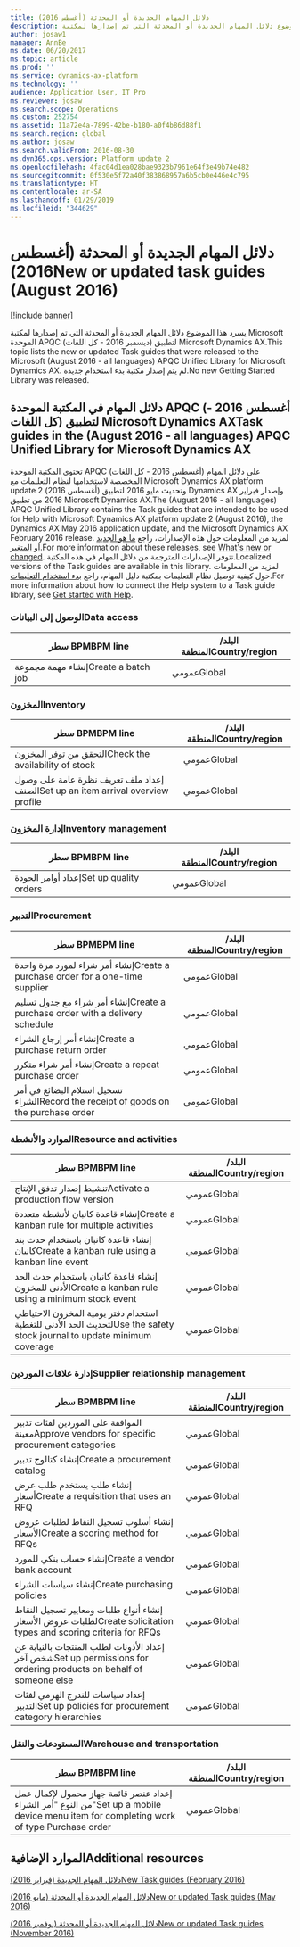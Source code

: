 ```yaml
---
title: دلائل المهام الجديدة أو المحدثة (أغسطس 2016)
description: يسرد هذا الموضوع دلائل المهام الجديدة أو المحدثة التي تم إصدارها لمكتبة Microsoft الموحدة APQC (ديسمبر 2016 - كل اللغات) لتطبيق Microsoft Dynamics AX. لم يتم إصدار مكتبة بدء استخدام جديدة.
author: josaw1
manager: AnnBe
ms.date: 06/20/2017
ms.topic: article
ms.prod: ''
ms.service: dynamics-ax-platform
ms.technology: ''
audience: Application User, IT Pro
ms.reviewer: josaw
ms.search.scope: Operations
ms.custom: 252754
ms.assetid: 11a72e4a-7899-42be-b180-a0f4b86d88f1
ms.search.region: global
ms.author: josaw
ms.search.validFrom: 2016-08-30
ms.dyn365.ops.version: Platform update 2
ms.openlocfilehash: 4fac04d1ea028bae9323b7961e64f3e49b74e482
ms.sourcegitcommit: 0f530e5f72a40f383868957a6b5cb0e446e4c795
ms.translationtype: HT
ms.contentlocale: ar-SA
ms.lasthandoff: 01/29/2019
ms.locfileid: "344629"
---
```

# <a name="new-or-updated-task-guides-august-2016"></a><span data-ttu-id="55338-104">دلائل المهام الجديدة أو المحدثة (أغسطس 2016)</span><span class="sxs-lookup"><span data-stu-id="55338-104">New or updated task guides (August 2016)</span></span>

[!include [banner](../includes/banner.md)]

<span data-ttu-id="55338-105">يسرد هذا الموضوع دلائل المهام الجديدة أو المحدثة التي تم إصدارها لمكتبة Microsoft الموحدة APQC (ديسمبر 2016 - كل اللغات) لتطبيق Microsoft Dynamics AX.</span><span class="sxs-lookup"><span data-stu-id="55338-105">This topic lists the new or updated Task guides that were released to the Microsoft (August 2016 - all languages) APQC Unified Library for Microsoft Dynamics AX.</span></span> <span data-ttu-id="55338-106">لم يتم إصدار مكتبة بدء استخدام جديدة.</span><span class="sxs-lookup"><span data-stu-id="55338-106">No new Getting Started Library was released.</span></span>

## <a name="task-guides-in-the-august-2016---all-languages-apqc-unified-library-for-microsoft-dynamics-ax"></a><span data-ttu-id="55338-107">دلائل المهام في المكتبة الموحدة APQC (أغسطس 2016 - كل اللغات) لتطبيق Microsoft Dynamics AX</span><span class="sxs-lookup"><span data-stu-id="55338-107">Task guides in the (August 2016 - all languages) APQC Unified Library for Microsoft Dynamics AX</span></span>

<span data-ttu-id="55338-108">تحتوي المكتبة الموحدة APQC (أغسطس 2016 - كل اللغات) على دلائل المهام المخصصة لاستخدامها لنظام التعليمات مع Microsoft Dynamics AX platform update 2 (أغسطس 2016) وتحديث مايو 2016 لتطبيق Dynamics AX وإصدار فبراير 2016 من تطبيق Microsoft Dynamics AX.</span><span class="sxs-lookup"><span data-stu-id="55338-108">The (August 2016 - all languages) APQC Unified Library contains the Task guides that are intended to be used for Help with Microsoft Dynamics AX platform update 2 (August 2016), the Dynamics AX May 2016 application update, and the Microsoft Dynamics AX February 2016 release.</span></span> <span data-ttu-id="55338-109">لمزيد من المعلومات حول هذه الإصدارات، راجع [ما هو الجديد أو المتغير](whats-new-changed.md).</span><span class="sxs-lookup"><span data-stu-id="55338-109">For more information about these releases, see [What's new or changed](whats-new-changed.md).</span></span> <span data-ttu-id="55338-110">تتوفر الإصدارات المترجمة من دلائل المهام في هذه المكتبة.</span><span class="sxs-lookup"><span data-stu-id="55338-110">Localized versions of the Task guides are available in this library.</span></span> <span data-ttu-id="55338-111">لمزيد من المعلومات حول كيفية توصيل نظام التعليمات بمكتبة دليل المهام، راجع [بدء استخدام التعليمات](help-overview.md).</span><span class="sxs-lookup"><span data-stu-id="55338-111">For more information about how to connect the Help system to a Task guide library, see [Get started with Help](help-overview.md).</span></span>

### <a name="data-access"></a><span data-ttu-id="55338-112">الوصول إلى البيانات</span><span class="sxs-lookup"><span data-stu-id="55338-112">Data access</span></span>

| <span data-ttu-id="55338-113">سطر BPM</span><span class="sxs-lookup"><span data-stu-id="55338-113">BPM line</span></span>           | <span data-ttu-id="55338-114">البلد/المنطقة</span><span class="sxs-lookup"><span data-stu-id="55338-114">Country/region</span></span> |
|--------------------|----------------|
| <span data-ttu-id="55338-115">إنشاء مهمة مجموعة</span><span class="sxs-lookup"><span data-stu-id="55338-115">Create a batch job</span></span> | <span data-ttu-id="55338-116">عمومي</span><span class="sxs-lookup"><span data-stu-id="55338-116">Global</span></span>         |

### <a name="inventory"></a><span data-ttu-id="55338-117">المخزون</span><span class="sxs-lookup"><span data-stu-id="55338-117">Inventory</span></span>

| <span data-ttu-id="55338-118">سطر BPM</span><span class="sxs-lookup"><span data-stu-id="55338-118">BPM line</span></span>                                | <span data-ttu-id="55338-119">البلد/المنطقة</span><span class="sxs-lookup"><span data-stu-id="55338-119">Country/region</span></span> |
|-----------------------------------------|----------------|
| <span data-ttu-id="55338-120">التحقق من توفر المخزون</span><span class="sxs-lookup"><span data-stu-id="55338-120">Check the availability of stock</span></span>         | <span data-ttu-id="55338-121">عمومي</span><span class="sxs-lookup"><span data-stu-id="55338-121">Global</span></span>         |
| <span data-ttu-id="55338-122">إعداد ملف تعريف نظرة عامة على وصول الصنف</span><span class="sxs-lookup"><span data-stu-id="55338-122">Set up an item arrival overview profile</span></span> | <span data-ttu-id="55338-123">عمومي</span><span class="sxs-lookup"><span data-stu-id="55338-123">Global</span></span>         |

### <a name="inventory-management"></a><span data-ttu-id="55338-124">إدارة المخزون</span><span class="sxs-lookup"><span data-stu-id="55338-124">Inventory management</span></span>

| <span data-ttu-id="55338-125">سطر BPM</span><span class="sxs-lookup"><span data-stu-id="55338-125">BPM line</span></span>              | <span data-ttu-id="55338-126">البلد/المنطقة</span><span class="sxs-lookup"><span data-stu-id="55338-126">Country/region</span></span> |
|-----------------------|----------------|
| <span data-ttu-id="55338-127">إعداد أوامر الجودة</span><span class="sxs-lookup"><span data-stu-id="55338-127">Set up quality orders</span></span> | <span data-ttu-id="55338-128">عمومي</span><span class="sxs-lookup"><span data-stu-id="55338-128">Global</span></span>         |

### <a name="procurement"></a><span data-ttu-id="55338-129">التدبير</span><span class="sxs-lookup"><span data-stu-id="55338-129">Procurement</span></span>

| <span data-ttu-id="55338-130">سطر BPM</span><span class="sxs-lookup"><span data-stu-id="55338-130">BPM line</span></span>                                          | <span data-ttu-id="55338-131">البلد/المنطقة</span><span class="sxs-lookup"><span data-stu-id="55338-131">Country/region</span></span> |
|---------------------------------------------------|----------------|
| <span data-ttu-id="55338-132">إنشاء أمر شراء لمورد مرة واحدة</span><span class="sxs-lookup"><span data-stu-id="55338-132">Create a purchase order for a one-time supplier</span></span>   | <span data-ttu-id="55338-133">عمومي</span><span class="sxs-lookup"><span data-stu-id="55338-133">Global</span></span>         |
| <span data-ttu-id="55338-134">إنشاء أمر شراء مع جدول تسليم</span><span class="sxs-lookup"><span data-stu-id="55338-134">Create a purchase order with a delivery schedule</span></span>  | <span data-ttu-id="55338-135">عمومي</span><span class="sxs-lookup"><span data-stu-id="55338-135">Global</span></span>         |
| <span data-ttu-id="55338-136">إنشاء أمر إرجاع الشراء</span><span class="sxs-lookup"><span data-stu-id="55338-136">Create a purchase return order</span></span>                    | <span data-ttu-id="55338-137">عمومي</span><span class="sxs-lookup"><span data-stu-id="55338-137">Global</span></span>         |
| <span data-ttu-id="55338-138">إنشاء أمر شراء متكرر</span><span class="sxs-lookup"><span data-stu-id="55338-138">Create a repeat purchase order</span></span>                    | <span data-ttu-id="55338-139">عمومي</span><span class="sxs-lookup"><span data-stu-id="55338-139">Global</span></span>         |
| <span data-ttu-id="55338-140">تسجيل استلام البضائع في أمر الشراء</span><span class="sxs-lookup"><span data-stu-id="55338-140">Record the receipt of goods on the purchase order</span></span> | <span data-ttu-id="55338-141">عمومي</span><span class="sxs-lookup"><span data-stu-id="55338-141">Global</span></span>         |

### <a name="resource-and-activities"></a><span data-ttu-id="55338-142">الموارد والأنشطة</span><span class="sxs-lookup"><span data-stu-id="55338-142">Resource and activities</span></span>

| <span data-ttu-id="55338-143">سطر BPM</span><span class="sxs-lookup"><span data-stu-id="55338-143">BPM line</span></span>                                                | <span data-ttu-id="55338-144">البلد/المنطقة</span><span class="sxs-lookup"><span data-stu-id="55338-144">Country/region</span></span> |
|---------------------------------------------------------|----------------|
| <span data-ttu-id="55338-145">تنشيط إصدار تدفق الإنتاج</span><span class="sxs-lookup"><span data-stu-id="55338-145">Activate a production flow version</span></span>                      | <span data-ttu-id="55338-146">عمومي</span><span class="sxs-lookup"><span data-stu-id="55338-146">Global</span></span>         |
| <span data-ttu-id="55338-147">إنشاء قاعدة كانبان لأنشطة متعددة</span><span class="sxs-lookup"><span data-stu-id="55338-147">Create a kanban rule for multiple activities</span></span>            | <span data-ttu-id="55338-148">عمومي</span><span class="sxs-lookup"><span data-stu-id="55338-148">Global</span></span>         |
| <span data-ttu-id="55338-149">إنشاء قاعدة كانبان باستخدام حدث بند كانبان</span><span class="sxs-lookup"><span data-stu-id="55338-149">Create a kanban rule using a kanban line event</span></span>          | <span data-ttu-id="55338-150">عمومي</span><span class="sxs-lookup"><span data-stu-id="55338-150">Global</span></span>         |
| <span data-ttu-id="55338-151">إنشاء قاعدة كانبان باستخدام حدث الحد الأدنى للمخزون</span><span class="sxs-lookup"><span data-stu-id="55338-151">Create a kanban rule using a minimum stock event</span></span>        | <span data-ttu-id="55338-152">عمومي</span><span class="sxs-lookup"><span data-stu-id="55338-152">Global</span></span>         |
| <span data-ttu-id="55338-153">استخدام دفتر يومية المخزون الاحتياطي لتحديث الحد الأدنى للتغطية</span><span class="sxs-lookup"><span data-stu-id="55338-153">Use the safety stock journal to update minimum coverage</span></span> | <span data-ttu-id="55338-154">عمومي</span><span class="sxs-lookup"><span data-stu-id="55338-154">Global</span></span>         |

### <a name="supplier-relationship-management"></a><span data-ttu-id="55338-155">إدارة علاقات الموردين</span><span class="sxs-lookup"><span data-stu-id="55338-155">Supplier relationship management</span></span>

| <span data-ttu-id="55338-156">سطر BPM</span><span class="sxs-lookup"><span data-stu-id="55338-156">BPM line</span></span>                                                           | <span data-ttu-id="55338-157">البلد/المنطقة</span><span class="sxs-lookup"><span data-stu-id="55338-157">Country/region</span></span> |
|--------------------------------------------------------------------|----------------|
| <span data-ttu-id="55338-158">الموافقة على الموردين لفئات تدبير معينة</span><span class="sxs-lookup"><span data-stu-id="55338-158">Approve vendors for specific procurement categories</span></span>                | <span data-ttu-id="55338-159">عمومي</span><span class="sxs-lookup"><span data-stu-id="55338-159">Global</span></span>         |
| <span data-ttu-id="55338-160">إنشاء كتالوج تدبير</span><span class="sxs-lookup"><span data-stu-id="55338-160">Create a procurement catalog</span></span>                                       | <span data-ttu-id="55338-161">عمومي</span><span class="sxs-lookup"><span data-stu-id="55338-161">Global</span></span>         |
| <span data-ttu-id="55338-162">إنشاء طلب يستخدم طلب عرض أسعار</span><span class="sxs-lookup"><span data-stu-id="55338-162">Create a requisition that uses an RFQ</span></span>                              | <span data-ttu-id="55338-163">عمومي</span><span class="sxs-lookup"><span data-stu-id="55338-163">Global</span></span>         |
| <span data-ttu-id="55338-164">إنشاء أسلوب تسجيل النقاط لطلبات عروض الأسعار</span><span class="sxs-lookup"><span data-stu-id="55338-164">Create a scoring method for RFQs</span></span>                                   | <span data-ttu-id="55338-165">عمومي</span><span class="sxs-lookup"><span data-stu-id="55338-165">Global</span></span>         |
| <span data-ttu-id="55338-166">إنشاء حساب بنكي للمورد</span><span class="sxs-lookup"><span data-stu-id="55338-166">Create a vendor bank account</span></span>                                       | <span data-ttu-id="55338-167">عمومي</span><span class="sxs-lookup"><span data-stu-id="55338-167">Global</span></span>         |
| <span data-ttu-id="55338-168">إنشاء سياسات الشراء</span><span class="sxs-lookup"><span data-stu-id="55338-168">Create purchasing policies</span></span>                                         | <span data-ttu-id="55338-169">عمومي</span><span class="sxs-lookup"><span data-stu-id="55338-169">Global</span></span>         |
| <span data-ttu-id="55338-170">إنشاء أنواع طلبات ومعايير تسجيل النقاط‬ لطلبات عروض الأسعار</span><span class="sxs-lookup"><span data-stu-id="55338-170">Create solicitation types and scoring criteria for RFQs</span></span>            | <span data-ttu-id="55338-171">عمومي</span><span class="sxs-lookup"><span data-stu-id="55338-171">Global</span></span>         |
| <span data-ttu-id="55338-172">إعداد الأذونات لطلب المنتجات بالنيابة عن شخص آخر</span><span class="sxs-lookup"><span data-stu-id="55338-172">Set up permissions for ordering products on behalf of someone else</span></span> | <span data-ttu-id="55338-173">عمومي</span><span class="sxs-lookup"><span data-stu-id="55338-173">Global</span></span>         |
| <span data-ttu-id="55338-174">إعداد سياسات للتدرج الهرمي لفئات التدبير</span><span class="sxs-lookup"><span data-stu-id="55338-174">Set up policies for procurement category hierarchies</span></span>               | <span data-ttu-id="55338-175">عمومي</span><span class="sxs-lookup"><span data-stu-id="55338-175">Global</span></span>         |

### <a name="warehouse-and-transportation"></a><span data-ttu-id="55338-176">المستودعات والنقل</span><span class="sxs-lookup"><span data-stu-id="55338-176">Warehouse and transportation</span></span>

| <span data-ttu-id="55338-177">سطر BPM</span><span class="sxs-lookup"><span data-stu-id="55338-177">BPM line</span></span>                                                                    | <span data-ttu-id="55338-178">البلد/المنطقة</span><span class="sxs-lookup"><span data-stu-id="55338-178">Country/region</span></span> |
|-----------------------------------------------------------------------------|----------------|
| <span data-ttu-id="55338-179">إعداد عنصر قائمة جهاز محمول لإكمال عمل من النوع "أمر الشراء"</span><span class="sxs-lookup"><span data-stu-id="55338-179">Set up a mobile device menu item for completing work of type Purchase order</span></span> | <span data-ttu-id="55338-180">عمومي</span><span class="sxs-lookup"><span data-stu-id="55338-180">Global</span></span>         |

## <a name="additional-resources"></a><span data-ttu-id="55338-181">الموارد الإضافية</span><span class="sxs-lookup"><span data-stu-id="55338-181">Additional resources</span></span>

[<span data-ttu-id="55338-182">دلائل المهام الجديدة (فبراير 2016)</span><span class="sxs-lookup"><span data-stu-id="55338-182">New Task guides (February 2016)</span></span>](new-task-guides-available-february-2016.md)

[<span data-ttu-id="55338-183">دلائل المهام الجديدة أو المحدثة (مايو 2016)</span><span class="sxs-lookup"><span data-stu-id="55338-183">New or updated Task guides (May 2016)</span></span>](new-updated-task-guides-available-may-2016.md)

[<span data-ttu-id="55338-184">دلائل المهام الجديدة أو المحدثة (نوفمبر 2016)</span><span class="sxs-lookup"><span data-stu-id="55338-184">New or updated Task guides (November 2016)</span></span>](new-task-guides-november-2016.md)
